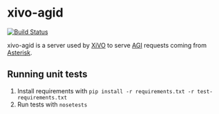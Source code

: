xivo-agid
=========

[![Build Status](https://travis-ci.org/xivo-pbx/xivo-agid.png?branch=master)](https://travis-ci.org/xivo-pbx/xivo-agid)

xivo-agid is a server used by [XiVO](http://xivo.io) to serve [AGI](https://wiki.asterisk.org/wiki/pages/viewpage.action?pageId=32375589) requests coming from [Asterisk](http://asterisk.org).

Running unit tests
------------------

1. Install requirements with ```pip install -r requirements.txt -r test-requirements.txt```
2. Run tests with ```nosetests```
